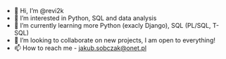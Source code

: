 - 👋 Hi, I’m @revi2k
- 👀 I’m interested in Python, SQL and data analysis
- 🌱 I’m currently learning more Python (exacly Django), SQL (PL/SQL, T-SQL)
- 💞️ I’m looking to collaborate on new projects, I am open to everything!
- 📫 How to reach me - jakub.sobczak@onet.pl

<!---
revi2k/revi2k is a ✨ special ✨ repository because its `README.md` (this file) appears on your GitHub profile.
You can click the Preview link to take a look at your changes.
--->
